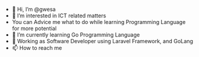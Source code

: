 - 👋 Hi, I’m @gwesa
- 👀 I’m interested in ICT related matters
- You can Advice me what to do while learning Programming Language for more potential
- 🌱 I’m currently learning Go Programming Language
- 🌱 Working as Software Developer using Laravel Framework, and GoLang
- 📫 How to reach me 

<!---
gwesa/gwesa is a ✨ special ✨ repository because its `README.md` (this file) appears on your GitHub profile.
You can click the Preview link to take a look at your changes.
--->
